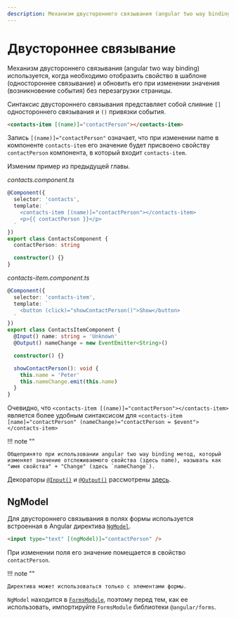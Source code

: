 ```yaml
---
description: Механизм двустороннего связывания (angular two way binding) используется, когда необходимо отобразить свойство в шаблоне (одностороннее связывание) и обновить его при изменении значения (возникновение события) без перезагрузки страницы
---
```


# Двустороннее связывание

Механизм двустороннего связывания (angular two way binding) используется, когда необходимо отобразить свойство в шаблоне (одностороннее связывание) и обновить его при изменении значения (возникновение события) без перезагрузки страницы.

Синтаксис двустороннего связывания представляет собой слияние `[]` одностороннего связывания и `()` привязки события.

```html
<contacts-item [(name)]="contactPerson"></contacts-item>
```

Запись `[(name)]="contactPerson"` означает, что при изменении name в компоненте `contacts-item` его значение будет присвоено свойству `contactPerson` компонента, в который входит `contacts-item`.

Изменим пример из предыдущей главы.

_contacts.component.ts_

```ts
@Component({
  selector: 'contacts',
  template: `
    <contacts-item [(name)]="contactPerson"></contacts-item>
    <p>{{ contactPerson }}</p>
  `
})
export class ContactsComponent {
  contactPerson: string

  constructor() {}
}
```

_contacts-item.component.ts_

```ts
@Component({
  selector: 'contacts-item',
  template: `
    <button (click)="showContactPerson()">Show</button>
  `
})
export class ContactsItemComponent {
  @Input() name: string = 'Unknown'
  @Output() nameChange = new EventEmitter<String>()

  constructor() {}

  showContactPerson(): void {
    this.name = 'Peter'
    this.nameChange.emit(this.name)
  }
}
```

Очевидно, что `<contacts-item [(name)]="contactPerson"></contacts-item>` является более удобным синтаксисом для `<contacts-item [name]="contactPerson" (nameChange)="contactPerson = $event"></contacts-item>`

!!! note ""

    Общепринято при использовании angular two way binding метод, который изменяет значение отслеживаемого свойства (здесь name), называть как "имя свойства" + "Change" (здесь `nameChange`).

Декораторы [`@Input()`](https://angular.io/api/core/Input) и [`@Output()`](https://angular.io/api/core/Output) рассмотрены [здесь](angular-components.md).

## NgModel

Для двустороннего связывания в полях формы используется встроенная в Angular директива [`NgModel`](https://angular.io/api/forms/NgModel).

```html
<input type="text" [(ngModel)]="contactPerson" />
```

При изменении поля его значение помещается в свойство `contactPerson`.

!!! note ""

    Директива может использоваться только с элементами формы.

`NgModel` находится в [`FormsModule`](https://angular.io/api/forms/FormsModule), поэтому перед тем, как ее использовать, импортируйте `FormsModule` библиотеки `@angular/forms`.
